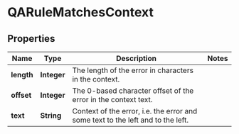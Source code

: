 

# QARuleMatchesContext

## Properties

Name | Type | Description | Notes
------------ | ------------- | ------------- | -------------
**length** | **Integer** | The length of the error in characters in the context. | 
**offset** | **Integer** | The 0-based character offset of the error in the context text. | 
**text** | **String** | Context of the error, i.e. the error and some text to the left and to the left. | 



